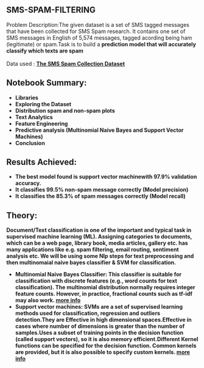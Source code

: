 ## SMS-SPAM-FILTERING
Problem Description:The given dataset is a set of SMS tagged messages that have been collected for SMS Spam research. It contains one set of SMS messages in English of 5,574 messages, tagged acording being ham (legitimate) or spam.Task is to build a **prediction model that will accurately classify which texts are spam**<br>
<br>
Data used : <b><a href="https://www.kaggle.com/uciml/sms-spam-collection-dataset">The SMS Spam Collection Dataset</a><b><br>

## Notebook Summary:
- Libraries
- Exploring the Dataset
- Distribution spam and non-spam plots
- Text Analytics
- Feature Engineering
- Predictive analysis (**Multinomial Naive Bayes and Support Vector Machines**)
- Conclusion

## Results Achieved:
<ul>
<li>The best model found is <b>support vector machine<b>with 97.9% validation accuracy.
<li>It classifies 99.5% non-spam message correctly (Model precision)
<li>It classifies the 85.3% of spam messages correctly (Model recall)
  </ul>
  
## Theory:

Document/Text classification is one of the important and typical task in supervised machine learning (ML). Assigning categories to documents, which can be a web page, library book, media articles, gallery etc. has many applications like e.g. spam filtering, email routing, sentiment analysis etc. We will be using some Nlp steps for text preprocessing and then multinomaial naive bayes classifier & SVM for classification.

<ul><li><b>Multinomial Naive Bayes Classifier:</b> This classifier is suitable for classification with discrete features (e.g., word counts for text classification). The multinomial distribution normally requires integer feature counts. However, in practice, fractional counts such as tf-idf may also work.
  <a href="https://scikit-learn.org/stable/modules/generated/sklearn.naive_bayes.MultinomialNB.html">more info</a>
<li><b>Support vector machines:</b> SVMs are a set of supervised learning methods used for classification, regression and outliers detection.They are Effective in high dimensional spaces.Effective in cases where number of dimensions is greater than the number of samples.Uses a subset of training points in the decision function (called support vectors), so it is also memory efficient.Different Kernel functions can be specified for the decision function. Common kernels are provided, but it is also possible to specify custom kernels.
 <a href="https://scikit-learn.org/stable/modules/svm.html#">more info</a>




 

